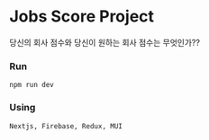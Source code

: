 # Jobs Score Project

당신의 회사 점수와 당신이 원하는 회사 점수는 무엇인가??

### Run

```
npm run dev
```

### Using

```
Nextjs, Firebase, Redux, MUI
```
